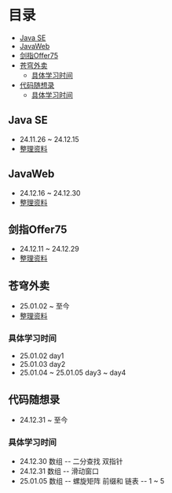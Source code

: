 
# 目录
<!-- vim-markdown-toc GFM -->

* [Java SE](#java-se)
* [JavaWeb](#javaweb)
* [剑指Offer75](#剑指offer75)
* [苍穹外卖](#苍穹外卖)
    * [具体学习时间](#具体学习时间)
* [代码随想录](#代码随想录)
    * [具体学习时间](#具体学习时间-1)

<!-- vim-markdown-toc -->

## Java SE
* 24.11.26 ~ 24.12.15
* [整理资料](https://github.com/luckygalaxy666/JavaProjects/blob/master/JavaSE.md)

## JavaWeb

* 24.12.16 ~ 24.12.30
* [整理资料](https://github.com/luckygalaxy666/JavaProjects/blob/master/JavaWeb.md)


## 剑指Offer75

* 24.12.11 ~ 24.12.29
* [整理资料](https://github.com/luckygalaxy666/Offer75/blob/main/README.md)

## 苍穹外卖
* 25.01.02 ~ 至今
* [整理资料](https://github.com/luckygalaxy666/JavaProjects/blob/master/CangQiongTakeOut.md)

### 具体学习时间

* 25.01.02 day1
* 25.01.03 day2
* 25.01.04 ~ 25.01.05 day3 ~ day4

## 代码随想录

* 24.12.31 ~ 至今

### 具体学习时间

* 24.12.30 数组 -- 二分查找 双指针
* 24.12.31 数组 -- 滑动窗口
* 25.01.05 数组 -- 螺旋矩阵 前缀和  链表 -- 1 ~ 5



